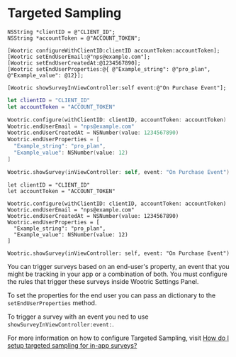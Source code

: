 # Targeted Sampling

```objective_c
NSString *clientID = @"CLIENT_ID";
NSString *accountToken = @"ACCOUNT_TOKEN";

[Wootric configureWithClientID:clientID accountToken:accountToken];
[Wootric setEndUserEmail:@"nps@example.com"];
[Wootric setEndUserCreatedAt:@1234567890];
[Wootric setEndUserProperties:@{ @"Example_string": @"pro_plan", @"Example_value": @12}];

[Wootric showSurveyInViewController:self event:@"On Purchase Event"];
```
```swift
let clientID = "CLIENT_ID"
let accountToken = "ACCOUNT_TOKEN"

Wootric.configure(withClientID: clientID, accountToken: accountToken)
Wootric.endUserEmail = "nps@example.com"
Wootric.endUserCreatedAt = NSNumber(value: 1234567890)
Wootric.endUserProperties = [
  "Example_string": "pro_plan",
  "Example_value": NSNumber(value: 12)
]

Wootric.showSurvey(inViewController: self, event: "On Purchase Event")
```
```swift_three
let clientID = "CLIENT_ID"
let accountToken = "ACCOUNT_TOKEN"

Wootric.configure(withClientID: clientID, accountToken: accountToken)
Wootric.endUserEmail = "nps@example.com"
Wootric.endUserCreatedAt = NSNumber(value: 1234567890)
Wootric.endUserProperties = [
  "Example_string": "pro_plan",
  "Example_value": NSNumber(value: 12)
]

Wootric.showSurvey(inViewController: self, event: "On Purchase Event")
```

You can trigger surveys based on an end-user's property, an event that you might be tracking in your app or a combination of both. You must configure the rules that trigger these surveys inside Wootric Settings Panel.

To set the properties for the end user you can pass an dictionary to
the `setEndUserProperties` method.

To trigger a survey with an event you ned to use
`showSurveyInViewController:event:`.


For more information on how to configure Targeted Sampling, visit
[How do I setup targeted sampling for in-app surveys?](http://help.wootric.com/en/articles/3472284-how-do-i-setup-targeted-sampling-for-in-app-surveys)
